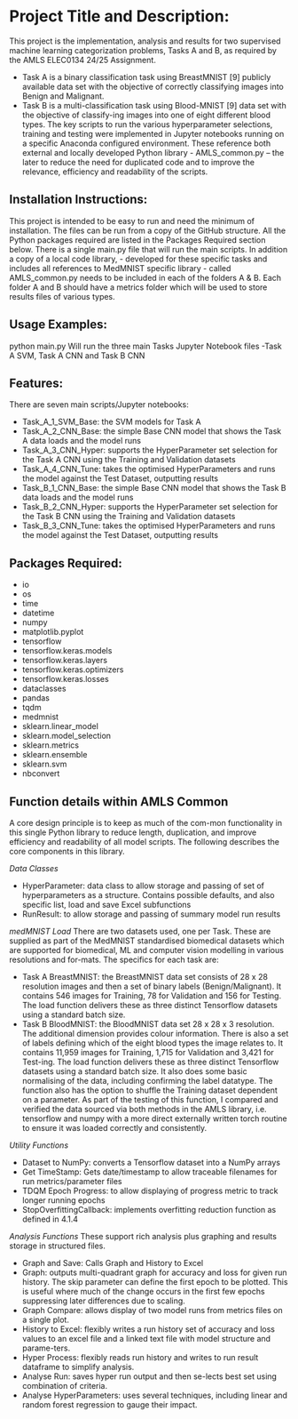 # **Project Title and Description:**
This project is the implementation, analysis and results for two supervised machine learning categorization problems, Tasks A and B, as required by the AMLS ELEC0134 24/25 Assignment. 
-	Task A is a binary classification task using BreastMNIST [9] publicly available data set with the objective of correctly classifying images into Benign and Malignant.
-	Task B is a multi-classification task using Blood-MNIST [9] data set with the objective of classify-ing images into one of eight different blood types.
The key scripts to run the various hyperparameter selections, training and testing were implemented in Jupyter notebooks running on a specific Anaconda configured environment. These reference both external and locally developed Python library - AMLS_common.py – the later to reduce the need for duplicated code and to improve the relevance, efficiency and readability of the scripts.

## **Installation Instructions:**
This project is intended to be easy to run and need the minimum of installation. The files can be run from a copy of the GitHub structure.
All the Python packages required are listed in the Packages Required section below. There is a single main.py file that will run the main scripts.
In addition a copy of a local code library, - developed for these specific tasks and includes all references to MedMNIST specific library - called AMLS_common.py needs to be included in each of the folders A & B.
Each folder A and B should have a metrics folder which will be used to store results files of various types.


## **Usage Examples:**
python main.py 
Will run the three main Tasks Jupyter Notebook files -Task A SVM, Task A CNN and Task B CNN


## **Features:**
There are seven main scripts/Jupyter notebooks:
- Task_A_1_SVM_Base: the SVM models for Task A
- Task_A_2_CNN_Base: the simple Base CNN model that shows the Task A data loads and the model runs
- Task_A_3_CNN_Hyper: supports the HyperParameter set selection for the Task A CNN using the Training and Validation datasets
- Task_A_4_CNN_Tune: takes the optimised HyperParameters and runs the model against the Test Dataset, outputting results
- Task_B_1_CNN_Base: the simple Base CNN model that shows the Task B data loads and the model runs
- Task_B_2_CNN_Hyper: supports the HyperParameter set selection for the Task B CNN using the Training and Validation datasets
- Task_B_3_CNN_Tune: takes the optimised HyperParameters and runs the model against the Test Dataset, outputting results

## **Packages Required:**
- io
- os
- time
- datetime         
- numpy
- matplotlib.pyplot
- tensorflow
- tensorflow.keras.models 
- tensorflow.keras.layers
- tensorflow.keras.optimizers
- tensorflow.keras.losses
- dataclasses
- pandas
- tqdm
- medmnist
- sklearn.linear_model
- sklearn.model_selection
- sklearn.metrics
- sklearn.ensemble
- sklearn.svm
- nbconvert

## **Function details within AMLS Common**
A core design principle is to keep as much of the com-mon functionality in this single Python library to reduce length, duplication, and improve efficiency and readability of all model scripts. The following describes the core components in this library.

_Data Classes_
-	HyperParameter: data class to allow storage and passing of set of hyperparameters as a structure. Contains possible defaults, and also specific list, load and save Excel subfunctions
-	RunResult: to allow storage and passing of summary model run results

_medMNIST Load_
There are two datasets used, one per Task. These are supplied as part of the MedMNIST standardised biomedical datasets which are supported for biomedical, ML and computer vision modelling in various resolutions and for-mats. The specifics for each task are:
-	Task A BreastMNIST: the BreastMNIST data set consists of 28 x 28 resolution images and then a set of binary labels (Benign/Malignant). It contains 546 images for Training, 78 for Validation and 156 for Testing. The load function delivers these as three distinct Tensorflow datasets using a standard batch size.
-	Task B BloodMNIST: the BloodMNIST data set 28 x 28 x 3 resolution. The additional dimension provides colour information. There is also a set of labels defining which of the eight blood types the image relates to. It contains 11,959 images for Training, 1,715 for Validation and 3,421 for Test-ing. 
The load function delivers these as three distinct Tensorflow datasets using a standard batch size. It also does some basic normalising of the data, including confirming the label datatype. The function also has the option to shuffle the Training dataset dependent on a parameter. As part of the testing of this function, I compared and verified the data sourced via both methods in the AMLS library, i.e. tensorflow and numpy with a more direct externally written torch routine to ensure it was loaded correctly and consistently.

_Utility Functions_
-	Dataset to NumPy: converts a Tensorflow dataset into a NumPy arrays
-	Get TimeStamp: Gets date/timestamp to allow traceable filenames for run metrics/parameter files
-	TDQM Epoch Progress: to allow displaying of progress metric to track longer running epochs
-	StopOverfittingCallback: implements overfitting reduction function as defined in 4.1.4

_Analysis Functions_
These support rich analysis plus graphing and results storage in structured files.
-	Graph and Save: Calls Graph and History to Excel
-	Graph: outputs multi-quadrant graph for accuracy and loss for given run history. The skip parameter can define the first epoch to be plotted. This is useful where much of the change occurs in the first few epochs suppressing later differences due to scaling.
-	Graph Compare: allows display of two model runs from metrics files on a single plot.
-	History to Excel: flexibly writes a run history set of accuracy and loss values to an excel file and a linked text file with model structure and parame-ters.
-	Hyper Process: flexibly reads run history and writes to run result dataframe to simplify analysis.
-	Analyse Run: saves hyper run output and then se-lects best set using combination of criteria.
-	Analyse HyperParameters: uses several techniques, including linear and random forest regression to gauge their impact.
